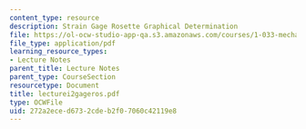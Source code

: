 ```yaml
---
content_type: resource
description: Strain Gage Rosette Graphical Determination
file: https://ol-ocw-studio-app-qa.s3.amazonaws.com/courses/1-033-mechanics-of-material-systems-an-energy-approach-fall-2003/272a2eced6732cdeb2f07060c42119e8_lecturei2gageros.pdf
file_type: application/pdf
learning_resource_types:
- Lecture Notes
parent_title: Lecture Notes
parent_type: CourseSection
resourcetype: Document
title: lecturei2gageros.pdf
type: OCWFile
uid: 272a2ece-d673-2cde-b2f0-7060c42119e8
---
```

